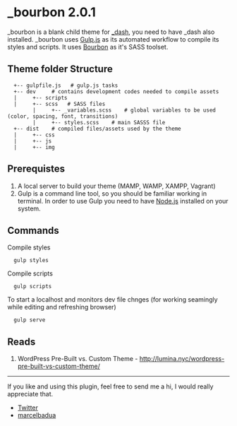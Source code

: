 # _bourbon 2.0.1

_bourbon is a blank child theme for [_dash](https://github.com/marcelbadua/_dash), you need to have _dash also installed. _bourbon uses [Gulp.js](https://gulpjs.com/) as its automated workflow to compile its styles and scripts. It uses [Bourbon](https://www.bourbon.io/) as it's SASS toolset. 

## Theme folder Structure

      +-- gulpfile.js   # gulp.js tasks
      +-- dev     # contains development codes needed to compile assets
      |     +-- scripts
      |     +-- scss   # SASS files
            |     +-- _variables.scss    # global variables to be used (color, spacing, font, transitions)
            |     +-- styles.scss    # main SASSS file
      +-- dist    # compiled files/assets used by the theme
      |     +-- css
      |     +-- js
      |     +-- img

## Prerequistes

1. A local server to build your theme (MAMP, WAMP, XAMPP, Vagrant)
1. Gulp is a command line tool, so you should be familiar working in terminal. In order to use Gulp you need to have [Node.js](https://nodejs.org/en/) installed on your system.


## Commands

Compile styles

      gulp styles

Compile scripts

      gulp scripts

To start a localhost and monitors dev file chnges (for working seamingly while editing and refreshing browser)

      gulp serve
      
## Reads

1. WordPress Pre-Built vs. Custom Theme - http://lumina.nyc/wordpress-pre-built-vs-custom-theme/

---

If you like and using this plugin, feel free to send me a hi, I would really appreciate that.

 - [Twitter](https://twitter.com/marcelbadua)
 - [marcelbadua](http://marcelbadua.com/)
